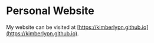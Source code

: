 # Personal Website

My website can be visited at [https://kimberlypn.github.io](https://kimberlypn.github.io).
